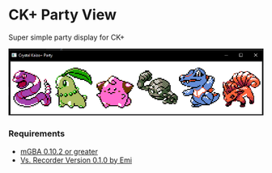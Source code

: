 # CK+ Party View

Super simple party display for CK+

![application preview](preview.png)

### Requirements

- [mGBA 0.10.2 or greater](https://mgba.io/)
- [Vs. Recorder Version 0.1.0 by Emi](https://github.com/emilyploszaj/vs-recorder)

